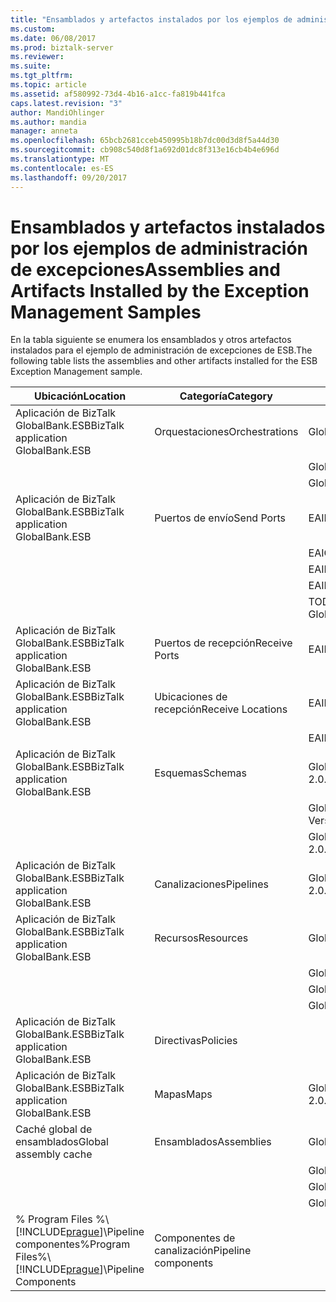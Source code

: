 ```yaml
---
title: "Ensamblados y artefactos instalados por los ejemplos de administración de excepción | Documentos de Microsoft"
ms.custom: 
ms.date: 06/08/2017
ms.prod: biztalk-server
ms.reviewer: 
ms.suite: 
ms.tgt_pltfrm: 
ms.topic: article
ms.assetid: af580992-73d4-4b16-a1cc-fa819b441fca
caps.latest.revision: "3"
author: MandiOhlinger
ms.author: mandia
manager: anneta
ms.openlocfilehash: 65bcb2681cceb450995b18b7dc00d3d8f5a44d30
ms.sourcegitcommit: cb908c540d8f1a692d01dc8f313e16cb4b4e696d
ms.translationtype: MT
ms.contentlocale: es-ES
ms.lasthandoff: 09/20/2017
---
```

# <a name="assemblies-and-artifacts-installed-by-the-exception-management-samples"></a><span data-ttu-id="ec837-102">Ensamblados y artefactos instalados por los ejemplos de administración de excepciones</span><span class="sxs-lookup"><span data-stu-id="ec837-102">Assemblies and Artifacts Installed by the Exception Management Samples</span></span>
<span data-ttu-id="ec837-103">En la tabla siguiente se enumera los ensamblados y otros artefactos instalados para el ejemplo de administración de excepciones de ESB.</span><span class="sxs-lookup"><span data-stu-id="ec837-103">The following table lists the assemblies and other artifacts installed for the ESB Exception Management sample.</span></span>  
  
|<span data-ttu-id="ec837-104">Ubicación</span><span class="sxs-lookup"><span data-stu-id="ec837-104">Location</span></span>|<span data-ttu-id="ec837-105">Categoría</span><span class="sxs-lookup"><span data-stu-id="ec837-105">Category</span></span>|<span data-ttu-id="ec837-106">Nombre y versión del componente</span><span class="sxs-lookup"><span data-stu-id="ec837-106">Name and version of the component</span></span>|  
|--------------|--------------|---------------------------------------|  
|<span data-ttu-id="ec837-107">Aplicación de BizTalk GlobalBank.ESB</span><span class="sxs-lookup"><span data-stu-id="ec837-107">BizTalk application GlobalBank.ESB</span></span>|<span data-ttu-id="ec837-108">Orquestaciones</span><span class="sxs-lookup"><span data-stu-id="ec837-108">Orchestrations</span></span>|<span data-ttu-id="ec837-109">GlobalBank.ESB.ExceptionHandling.Processes.EAIProcess</span><span class="sxs-lookup"><span data-stu-id="ec837-109">GlobalBank.ESB.ExceptionHandling.Processes.EAIProcess</span></span>|  
|||<span data-ttu-id="ec837-110">GlobalBank.ESB.ExceptionHandling.Handlers.EAIGenericHandler</span><span class="sxs-lookup"><span data-stu-id="ec837-110">GlobalBank.ESB.ExceptionHandling.Handlers.EAIGenericHandler</span></span>|  
|||<span data-ttu-id="ec837-111">GlobalBank.ESB.ExceptionHandling.Handlers.EAIProcessHandler</span><span class="sxs-lookup"><span data-stu-id="ec837-111">GlobalBank.ESB.ExceptionHandling.Handlers.EAIProcessHandler</span></span>|  
|<span data-ttu-id="ec837-112">Aplicación de BizTalk GlobalBank.ESB</span><span class="sxs-lookup"><span data-stu-id="ec837-112">BizTalk application GlobalBank.ESB</span></span>|<span data-ttu-id="ec837-113">Puertos de envío</span><span class="sxs-lookup"><span data-stu-id="ec837-113">Send Ports</span></span>|<span data-ttu-id="ec837-114">EAIProcessHandler.RepairSubmit</span><span class="sxs-lookup"><span data-stu-id="ec837-114">EAIProcessHandler.RepairSubmit</span></span>|  
|||<span data-ttu-id="ec837-115">EAIGenericHandler.PostTmpMsg</span><span class="sxs-lookup"><span data-stu-id="ec837-115">EAIGenericHandler.PostTmpMsg</span></span>|  
|||<span data-ttu-id="ec837-116">EAIProcess.PostApproval</span><span class="sxs-lookup"><span data-stu-id="ec837-116">EAIProcess.PostApproval</span></span>|  
|||<span data-ttu-id="ec837-117">EAIProcessHandler.PostDecline</span><span class="sxs-lookup"><span data-stu-id="ec837-117">EAIProcessHandler.PostDecline</span></span>|  
|||<span data-ttu-id="ec837-118">TODOS LOS. Exceptions_FILE (hace referencia a la canalización de GlobalFaultProcessor)</span><span class="sxs-lookup"><span data-stu-id="ec837-118">ALL.Exceptions_FILE (references the GlobalFaultProcessor pipeline)</span></span>|  
|<span data-ttu-id="ec837-119">Aplicación de BizTalk GlobalBank.ESB</span><span class="sxs-lookup"><span data-stu-id="ec837-119">BizTalk application GlobalBank.ESB</span></span>|<span data-ttu-id="ec837-120">Puertos de recepción</span><span class="sxs-lookup"><span data-stu-id="ec837-120">Receive Ports</span></span>|<span data-ttu-id="ec837-121">EAIProcess.RequestPort</span><span class="sxs-lookup"><span data-stu-id="ec837-121">EAIProcess.RequestPort</span></span>|  
|<span data-ttu-id="ec837-122">Aplicación de BizTalk GlobalBank.ESB</span><span class="sxs-lookup"><span data-stu-id="ec837-122">BizTalk application GlobalBank.ESB</span></span>|<span data-ttu-id="ec837-123">Ubicaciones de recepción</span><span class="sxs-lookup"><span data-stu-id="ec837-123">Receive Locations</span></span>|<span data-ttu-id="ec837-124">EAIProcess.RequestPort_FILE</span><span class="sxs-lookup"><span data-stu-id="ec837-124">EAIProcess.RequestPort_FILE</span></span>|  
|||<span data-ttu-id="ec837-125">EAIProcess.ReSubmit_HTTP</span><span class="sxs-lookup"><span data-stu-id="ec837-125">EAIProcess.ReSubmit_HTTP</span></span>|  
|<span data-ttu-id="ec837-126">Aplicación de BizTalk GlobalBank.ESB</span><span class="sxs-lookup"><span data-stu-id="ec837-126">BizTalk application GlobalBank.ESB</span></span>|<span data-ttu-id="ec837-127">Esquemas</span><span class="sxs-lookup"><span data-stu-id="ec837-127">Schemas</span></span>|<span data-ttu-id="ec837-128">GlobalBank.ESB.ExceptionHandling.Schemas.System_Properties versión 2.0.0.0</span><span class="sxs-lookup"><span data-stu-id="ec837-128">GlobalBank.ESB.ExceptionHandling.Schemas.System_Properties Version 2.0.0.0</span></span>|  
|||<span data-ttu-id="ec837-129">GlobalBank.ESB.ExceptionHandling.Schemas.Request versión 2.0.0.0</span><span class="sxs-lookup"><span data-stu-id="ec837-129">GlobalBank.ESB.ExceptionHandling.Schemas.Request Version 2.0.0.0</span></span>|  
|||<span data-ttu-id="ec837-130">GlobalBank.ESB.ExceptionHandling.Schemas.RequestDenied versión 2.0.0.0</span><span class="sxs-lookup"><span data-stu-id="ec837-130">GlobalBank.ESB.ExceptionHandling.Schemas.RequestDenied Version 2.0.0.0</span></span>|  
|<span data-ttu-id="ec837-131">Aplicación de BizTalk GlobalBank.ESB</span><span class="sxs-lookup"><span data-stu-id="ec837-131">BizTalk application GlobalBank.ESB</span></span>|<span data-ttu-id="ec837-132">Canalizaciones</span><span class="sxs-lookup"><span data-stu-id="ec837-132">Pipelines</span></span>|<span data-ttu-id="ec837-133">GlobalBank.ESB.ExceptionHandling.Pipelines.GlobalFaultProcessor versión 2.0.0.0</span><span class="sxs-lookup"><span data-stu-id="ec837-133">GlobalBank.ESB.ExceptionHandling.Pipelines.GlobalFaultProcessor Version 2.0.0.0</span></span>|  
|<span data-ttu-id="ec837-134">Aplicación de BizTalk GlobalBank.ESB</span><span class="sxs-lookup"><span data-stu-id="ec837-134">BizTalk application GlobalBank.ESB</span></span>|<span data-ttu-id="ec837-135">Recursos</span><span class="sxs-lookup"><span data-stu-id="ec837-135">Resources</span></span>|<span data-ttu-id="ec837-136">GlobalBank.ESB.ExceptionHandling.Handlers versión 2.0.0.0</span><span class="sxs-lookup"><span data-stu-id="ec837-136">GlobalBank.ESB.ExceptionHandling.Handlers Version 2.0.0.0</span></span>|  
|||<span data-ttu-id="ec837-137">GlobalBank.ESB.ExceptionHandling.Processes versión 2.0.0.0</span><span class="sxs-lookup"><span data-stu-id="ec837-137">GlobalBank.ESB.ExceptionHandling.Processes Version 2.0.0.0</span></span>|  
|||<span data-ttu-id="ec837-138">GlobalBank.ESB.ExceptionHandling.Schemas versión 2.0.0.0</span><span class="sxs-lookup"><span data-stu-id="ec837-138">GlobalBank.ESB.ExceptionHandling.Schemas Version 2.0.0.0</span></span>|  
|||<span data-ttu-id="ec837-139">GlobalBank.ESB.ExceptionHandling.Pipelines versión 2.0.0.0</span><span class="sxs-lookup"><span data-stu-id="ec837-139">GlobalBank.ESB.ExceptionHandling.Pipelines Version 2.0.0.0</span></span>|  
|<span data-ttu-id="ec837-140">Aplicación de BizTalk GlobalBank.ESB</span><span class="sxs-lookup"><span data-stu-id="ec837-140">BizTalk application GlobalBank.ESB</span></span>|<span data-ttu-id="ec837-141">Directivas</span><span class="sxs-lookup"><span data-stu-id="ec837-141">Policies</span></span>||  
|<span data-ttu-id="ec837-142">Aplicación de BizTalk GlobalBank.ESB</span><span class="sxs-lookup"><span data-stu-id="ec837-142">BizTalk application GlobalBank.ESB</span></span>|<span data-ttu-id="ec837-143">Mapas</span><span class="sxs-lookup"><span data-stu-id="ec837-143">Maps</span></span>|<span data-ttu-id="ec837-144">GlobalBank.ESB.ExceptionHandling.Schemas.MapToReqDenied versión 2.0.0.0</span><span class="sxs-lookup"><span data-stu-id="ec837-144">GlobalBank.ESB.ExceptionHandling.Schemas.MapToReqDenied Version 2.0.0.0</span></span>|  
|<span data-ttu-id="ec837-145">Caché global de ensamblados</span><span class="sxs-lookup"><span data-stu-id="ec837-145">Global assembly cache</span></span>|<span data-ttu-id="ec837-146">Ensamblados</span><span class="sxs-lookup"><span data-stu-id="ec837-146">Assemblies</span></span>|<span data-ttu-id="ec837-147">GlobalBank.ESB.ExceptionHandling.Handlers versión 2.0.0.0</span><span class="sxs-lookup"><span data-stu-id="ec837-147">GlobalBank.ESB.ExceptionHandling.Handlers Version 2.0.0.0</span></span>|  
|||<span data-ttu-id="ec837-148">GlobalBank.ESB.ExceptionHandling.Processes versión 2.0.0.0</span><span class="sxs-lookup"><span data-stu-id="ec837-148">GlobalBank.ESB.ExceptionHandling.Processes Version 2.0.0.0</span></span>|  
|||<span data-ttu-id="ec837-149">GlobalBank.ESB.ExceptionHandling.Schemas versión 2.0.0.0</span><span class="sxs-lookup"><span data-stu-id="ec837-149">GlobalBank.ESB.ExceptionHandling.Schemas Version 2.0.0.0</span></span>|  
|||<span data-ttu-id="ec837-150">GlobalBank.ESB.ExceptionHandling.Pipelines versión 2.0.0.0</span><span class="sxs-lookup"><span data-stu-id="ec837-150">GlobalBank.ESB.ExceptionHandling.Pipelines Version 2.0.0.0</span></span>|  
|<span data-ttu-id="ec837-151">% Program Files %\\[!INCLUDE[prague](../includes/prague-md.md)]\Pipeline componentes</span><span class="sxs-lookup"><span data-stu-id="ec837-151">%Program Files%\\[!INCLUDE[prague](../includes/prague-md.md)]\Pipeline Components</span></span>|<span data-ttu-id="ec837-152">Componentes de canalización</span><span class="sxs-lookup"><span data-stu-id="ec837-152">Pipeline components</span></span>||